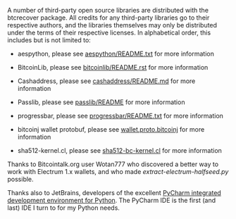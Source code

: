 A number of third-party open source libraries are distributed with the
btcrecover package. All credits for any third-party libraries go to their
respective authors, and the libraries themselves may only be distributed
under the terms of their respective licenses. In alphabetical order, this
includes but is not limited to:

 * aespython, please see [aespython/README.txt](https://github.com/3rdIteration/btcrecover/blob/master/lib/aespython/README.txt) for
 more information

* BitcoinLib, please see [bitcoinlib/README.rst](https://github.com/3rdIteration/btcrecover/blob/master/lib/bitcoinlib/README.rst) for more information

* Cashaddress, please see [cashaddress/README.md](https://github.com/3rdIteration/btcrecover/blob/master/lib/cashaddress/README.md) for more information

 * Passlib, please see [passlib/README](https://github.com/3rdIteration/btcrecover/blob/master/lib/passlib/README) for more information

 * progressbar, please see [progressbar/README.txt](https://github.com/3rdIteration/btcrecover/blob/master/lib/progressbar/README.txt)
 for more information

 * bitcoinj wallet protobuf, please see [wallet.proto.bitcoinj](https://github.com/3rdIteration/btcrecover/blob/master/btcrecover/wallet.proto.bitcoinj)
 for more information

 * sha512-kernel.cl, please see [sha512-bc-kernel.cl](https://github.com/3rdIteration/btcrecover/blob/master/btcrecover/opencl/sha512-bc-kernel.cl)
 for more information


Thanks to Bitcointalk.org user Wotan777 who discovered a better way to work with Electrum 1.x wallets, and who made *extract-electrum-halfseed.py* possible.

Thanks also to JetBrains, developers of the excellent [PyCharm integrated development environment for Python](https://www.jetbrains.com/pycharm/). The PyCharm IDE is the first (and last) IDE I turn to for my Python needs.
